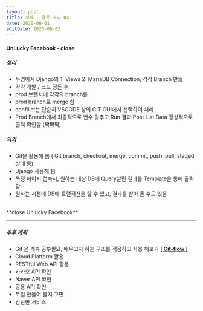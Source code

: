 ```yaml
---
layout: post
title: 페북 - 클론 코딩 04
date: 2020-06-01
editDate: 2020-06-03
---
```


#### UnLucky Facebook - close

##### 정리
- 두명이서 Django의 1. Views  2. MariaDB Connection, 각각 Branch 만듦
- 각각 개발 / 코드 정돈 후
- prod 브랜치에 각각의 branch를 
- prod branch로 merge 함
- confilict는 단순히 VSCODE 상의 GIT GUI에서 선택하여 처리
- Prod Branch에서 최종적으로 변수 맞추고 Run 결과 Post List Data 정상적으로 출력 확인함 (짝짝짝)

##### 의의
- Git을 활용해 봄 ( Git branch, checkout, merge, commit, push, pull, staged상태 등)
- Django 사용해 봄
- 특정 페이지 접속시, 원하는 대상 DB에 Query날린 결과를 Template을 통해 출력함
- 원하는 시점에 DB에 트랜잭션을 할 수 있고, 결과를 받아 올 수도 있음

<br>
**close Unlucky Facebook**


---


##### 추후 계획
- Git 은 계속 공부필요, 배우고자 하는 구조를 적용하고 사용 해보기 [**[ Git-flow ]**](https://woowabros.github.io/experience/2017/10/30/baemin-mobile-git-branch-strategy.html)
- Cloud Platform 활용
- RESTful Web API 활용
- 카카오 API 확인
- Naver API 확인
- 공용 API 확인
- 무얼 만들어 볼지 고민
- 간단한 서비스

